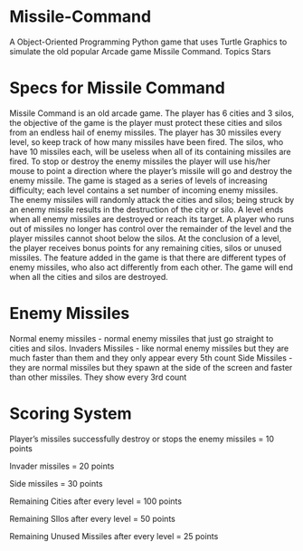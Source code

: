 # Missile-Command
A Object-Oriented Programming Python game that uses Turtle Graphics to simulate the old popular Arcade game Missile Command.  Topics Stars

# Specs for Missile Command
Missile Command is an old arcade game. The player has 6 cities and 3 silos, the objective of the game is the player must protect these cities and
silos from an endless hail of enemy missiles. The player has 30 missiles every level, so keep track of how many missiles have been fired. The silos,
who have 10 missiles each, will be useless when all of its containing missiles are fired. To stop or destroy the enemy missiles the player will use
his/her mouse to point a direction where the player’s missile will go and destroy the enemy missile. The game is staged as a series of levels of
increasing difficulty; each level contains a set number of incoming enemy missiles. The enemy missiles will randomly attack the cities and silos;
being struck by an enemy missile results in the destruction of the city or silo. A level ends when all enemy missiles are destroyed or reach its target.
A player who runs out of missiles no longer has control over the remainder of the level and the player missiles cannot shoot below the silos. At the
conclusion of a level, the player receives bonus points for any remaining cities, silos or unused missiles. The feature added in the game is that there
are different types of enemy missiles, who also act differently from each other. The game will end when all the cities and silos are destroyed.

# Enemy Missiles
Normal enemy missiles - normal enemy missiles that just go straight to cities and silos.
Invaders Missiles - like normal enemy missiles but they are much faster than them and they only appear every 5th count
Side Missiles - they are normal missiles but they spawn at the side of the screen and faster than other missiles. They show every 3rd count

# Scoring System
Player’s missiles successfully destroy or stops the enemy missiles = 10 points

Invader missiles = 20 points

Side missiles = 30 points

Remaining Cities after every level = 100 points

Remaining SIlos after every level = 50 points

Remaining Unused Missiles after every level = 25 points
